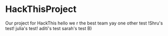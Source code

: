 # HackThisProject
Our project for HackThis
hello we r the best team yay
one other test
!Shru's test!
julia's test!
aditi's test
sarah's test B)